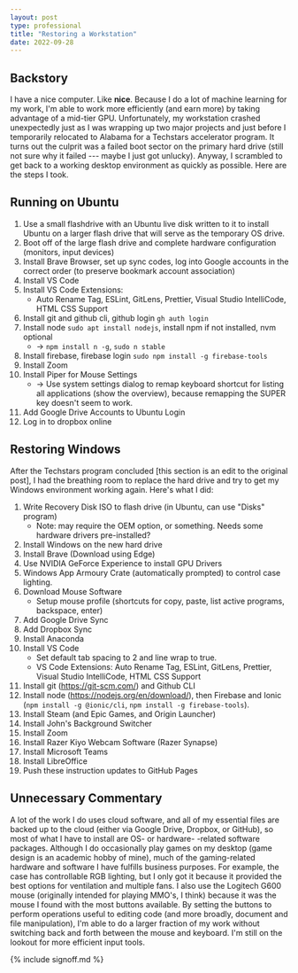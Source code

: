 ```yaml
---
layout: post
type: professional
title: "Restoring a Workstation"
date: 2022-09-28
---
```


## Backstory
I have a nice computer. Like __nice__. Because I do a lot of machine learning for my work, I'm able to work more efficiently (and earn more) by taking advantage of a mid-tier GPU. 
Unfortunately, my workstation crashed unexpectedly just as I was wrapping up two major projects and just before I temporarily relocated to Alabama for a Techstars accelerator program. It turns out the culprit was a failed boot sector on the primary hard drive (still not sure why it failed --- maybe I just got unlucky). Anyway, I scrambled to get back to a working desktop environment as quickly as possible. Here are the steps I took.

## Running on Ubuntu
1. Use a small flashdrive with an Ubuntu live disk written to it to install Ubuntu on a larger flash drive that will serve as the temporary OS drive.
1. Boot off of the large flash drive and complete hardware configuration (monitors, input devices)
1. Install Brave Browser, set up sync codes, log into Google accounts in the correct order (to preserve bookmark account association)
1. Install VS Code
1. Install VS Code Extensions:
	- Auto Rename Tag, ESLint, GitLens, Prettier, Visual Studio IntelliCode, HTML CSS Support
1. Install git and github cli, github login `gh auth login`
1. Install node `sudo apt install nodejs`, install npm if not installed, nvm optional
	- -> `npm install n -g`, `sudo n stable`
1. Install firebase, firebase login `sudo npm install -g firebase-tools`
1. Install Zoom
1. Install Piper for Mouse Settings
	- -> Use system settings dialog to remap keyboard shortcut for listing all applications (show the overview), because remapping the SUPER key doesn't seem to work.
1. Add Google Drive Accounts to Ubuntu Login
1. Log in to dropbox online

## Restoring Windows
After the Techstars program concluded \[this section is an edit to the original post\], I had the breathing room to replace the hard drive and try to get my Windows environment working again. Here's what I did:
1. Write Recovery Disk ISO to flash drive (in Ubuntu, can use "Disks" program)
	- Note: may require the OEM option, or something. Needs some hardware drivers pre-installed?
2. Install Windows on the new hard drive
3. Install Brave (Download using Edge)
4. Use NVIDIA GeForce Experience to install GPU Drivers
5. Windows App Armoury Crate (automatically prompted) to control case lighting.
6. Download Mouse Software
	- Setup mouse profile (shortcuts for copy, paste, list active programs, backspace, enter)
7. Add Google Drive Sync
8. Add Dropbox Sync
9. Install Anaconda
10. Install VS Code
	- Set default tab spacing to 2 and line wrap to true.
	- VS Code Extensions: Auto Rename Tag, ESLint, GitLens, Prettier, Visual Studio IntelliCode, HTML CSS Support
11. Install git (https://git-scm.com/) and Github CLI
12. Install node (https://nodejs.org/en/download/), then Firebase and Ionic (`npm install -g @ionic/cli`, `npm install -g firebase-tools`).
13. Install Steam (and Epic Games, and Origin Launcher)
14. Install John's Background Switcher
15. Install Zoom
16. Install Razer Kiyo Webcam Software (Razer Synapse)
17. Install Microsoft Teams
18. Install LibreOffice
17. Push these instruction updates to GitHub Pages

## Unnecessary Commentary
A lot of the work I do uses cloud software, and all of my essential files are backed up to the cloud (either via Google Drive, Dropbox, or GitHub), so most of what I have to install are OS- or hardware- -related software packages. Although I do occasionally play games on my desktop (game design is an academic hobby of mine), much of the gaming-related hardware and software I have fulfills business purposes. For example, the case has controllable RGB lighting, but I only got it because it provided the best options for ventilation and multiple fans. I also use the Logitech G600 mouse (originally intended for playing MMO's, I think) because it was the mouse I found with the most buttons available. By setting the buttons to perform operations useful to editing code (and more broadly, document and file manipulation), I'm able to do a larger fraction of my work without switching back and forth between the mouse and keyboard. I'm still on the lookout for more efficient input tools.

{% include signoff.md %}

